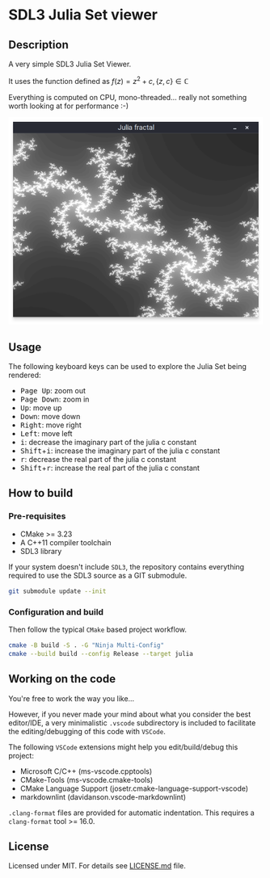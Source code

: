 # SDL3 Julia Set viewer

## Description

A very simple SDL3 Julia Set Viewer.

It uses the function defined as $f(z) = z^{2} + c, \{z, c\}  \in \mathbb{C}$

Everything is computed on CPU, mono-threaded... really not something worth looking at for performance :-)

![Screenshot](/doc/julia-set-(0.245534-0.587292i).png?raw=true "Mandatory screenshot")

## Usage

The following keyboard keys can be used to explore the Julia Set being rendered:

- <kbd>Page Up</kbd>: zoom out
- <kbd>Page Down</kbd>: zoom in
- <kbd>Up</kbd>: move up
- <kbd>Down</kbd>: move down
- <kbd>Right</kbd>: move right
- <kbd>Left</kbd>: move left
- <kbd>i</kbd>: decrease the imaginary part of the julia c constant
- <kbd>Shift</kbd>+<kbd>i</kbd>: increase the imaginary part of the julia c constant
- <kbd>r</kbd>: decrease the real part of the julia c constant
- <kbd>Shift</kbd>+<kbd>r</kbd>: increase the real part of the julia c constant

## How to build

### Pre-requisites

- CMake >= 3.23
- A C++11 compiler toolchain
- SDL3 library

If your system doesn't include `SDL3`, the repository contains everything required
to use the SDL3 source as a GIT submodule.

```bash
git submodule update --init
```

### Configuration and build

Then follow the typical `CMake` based project workflow.

```bash
cmake -B build -S . -G "Ninja Multi-Config"
cmake --build build --config Release --target julia
```

## Working on the code

You're free to work the way you like...

However, if you never made your mind about what you consider the best
editor/IDE, a very minimalistic `.vscode` subdirectory is included to
facilitate the editing/debugging of this code with `VSCode`.

The following `VSCode` extensions might help you edit/build/debug this project:

- Microsoft C/C++ (ms-vscode.cpptools)
- CMake-Tools (ms-vscode.cmake-tools)
- CMake Language Support (josetr.cmake-language-support-vscode)
- markdownlint (davidanson.vscode-markdownlint)

`.clang-format` files are provided for automatic indentation. This requires
a `clang-format` tool >= 16.0.

## License

Licensed under MIT. For details see [LICENSE.md](./LICENSE.md) file.
